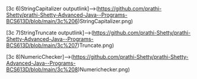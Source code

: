 [3c 6)StringCapitalizer outputlink]-->(https://github.com/prathi-Shetty/prathi-Shetty-Advanced-Java--Programs-BCS613D/blob/main/3c%206)StringCapitalizer.png)

[3c 7)StringTruncate outputlink]-->(https://github.com/prathi-Shetty/prathi-Shetty-Advanced-Java--Programs-BCS613D/blob/main/3c%207)Truncate.png)

[3c 8)NumericChecker]-->(https://github.com/prathi-Shetty/prathi-Shetty-Advanced-Java--Programs-BCS613D/blob/main/3c%208)Numerichecker.png)
